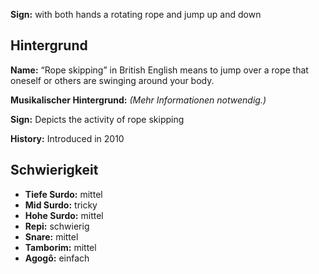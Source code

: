 **Sign:** with both hands a rotating rope and jump up and down

## Hintergrund

**Name:** “Rope skipping” in British English means to jump over a rope that
oneself or others are swinging around your body.

**Musikalischer Hintergrund:** *(Mehr Informationen notwendig.)*

**Sign:** Depicts the activity of rope skipping

**History:** Introduced in 2010

## Schwierigkeit

* **Tiefe Surdo:** mittel
* **Mid Surdo:** tricky
* **Hohe Surdo:** mittel
* **Repi:** schwierig
* **Snare:** mittel
* **Tamborim:** mittel
* **Agogô:** einfach
